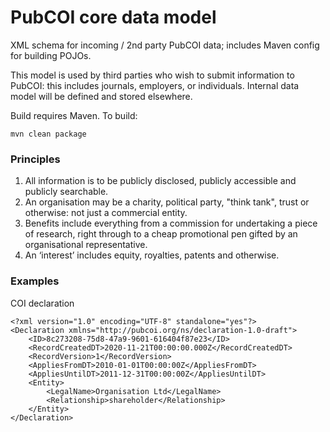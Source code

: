 # PubCOI core data model

XML schema for incoming / 2nd party PubCOI data; includes Maven config for building POJOs.

This model is used by third parties who wish to submit information to PubCOI: this includes 
journals, employers, or individuals. Internal data model will be defined and stored elsewhere.

Build requires Maven. To build:

```
mvn clean package
```

### Principles

1. All information is to be publicly disclosed, publicly accessible and publicly searchable.
1. An organisation may be a charity, political party, "think tank", trust or otherwise: not just a commercial entity.
1. Benefits include everything from a commission for undertaking a piece of research, right through to a cheap promotional pen gifted by an organisational representative.
1. An ‘interest’ includes equity, royalties, patents and otherwise.

### Examples

COI declaration

```$xml
<?xml version="1.0" encoding="UTF-8" standalone="yes"?>
<Declaration xmlns="http://pubcoi.org/ns/declaration-1.0-draft">
    <ID>8c273208-75d8-47a9-9601-616404f87e23</ID>
    <RecordCreatedDT>2020-11-21T00:00:00.000Z</RecordCreatedDT>
    <RecordVersion>1</RecordVersion>
    <AppliesFromDT>2010-01-01T00:00:00Z</AppliesFromDT>
    <AppliesUntilDT>2011-12-31T00:00:00Z</AppliesUntilDT>
    <Entity>
        <LegalName>Organisation Ltd</LegalName>
        <Relationship>shareholder</Relationship>
    </Entity>
</Declaration>

```